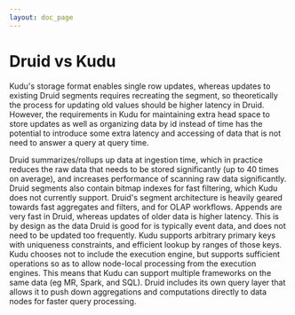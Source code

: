 ```yaml
---
layout: doc_page
---
```


Druid vs Kudu
=============

Kudu's storage format enables single row updates, whereas updates to existing Druid segments requires recreating the segment, so theoretically  
the process for updating old values should be higher latency in Druid. However, the requirements in Kudu for maintaining extra head space to store 
updates as well as organizing data by id instead of time has the potential to introduce some extra latency and accessing 
of data that is not need to answer a query at query time. 

Druid summarizes/rollups up data at ingestion time, which in practice reduces the raw data that needs to be 
stored significantly (up to 40 times on average), and increases performance of scanning raw data significantly. 
Druid segments also contain bitmap indexes for fast filtering, which Kudu does not currently support. 
Druid's segment architecture is heavily geared towards fast aggregates and filters, and for OLAP workflows. Appends are very 
fast in Druid, whereas updates of older data is higher latency. This is by design as the data Druid is good for is typically event data, 
and does not need to be updated too frequently. Kudu supports arbitrary primary keys with uniqueness constraints, and 
efficient lookup by ranges of those keys. Kudu chooses not to include the execution engine, but supports sufficient 
operations so as to allow node-local processing from the execution engines. This means that Kudu can support multiple frameworks on the same data (eg MR, Spark, and SQL). 
Druid includes its own query layer that allows it to push down aggregations and computations directly to data nodes for faster query processing.
